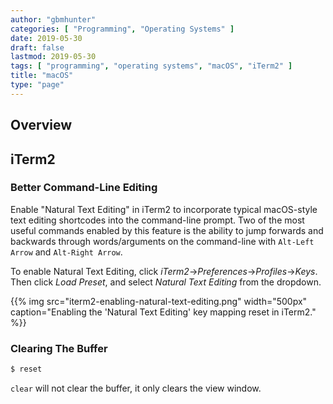 ```yaml
---
author: "gbmhunter"
categories: [ "Programming", "Operating Systems" ]
date: 2019-05-30
draft: false
lastmod: 2019-05-30
tags: [ "programming", "operating systems", "macOS", "iTerm2" ]
title: "macOS"
type: "page"
---
```


## Overview

## iTerm2

### Better Command-Line Editing

Enable "Natural Text Editing" in iTerm2 to incorporate typical macOS-style text editing shortcodes into the command-line prompt. Two of the most useful commands enabled by this feature is the ability to jump forwards and backwards through words/arguments on the command-line with `Alt-Left Arrow` and `Alt-Right Arrow`.

To enable Natural Text Editing, click _iTerm2_->_Preferences_->_Profiles_->_Keys_. Then click _Load Preset_, and select _Natural Text Editing_ from the dropdown.

{{% img src="iterm2-enabling-natural-text-editing.png" width="500px" caption="Enabling the 'Natural Text Editing' key mapping reset in iTerm2." %}}

### Clearing The Buffer

```sh
$ reset
```

`clear` will not clear the buffer, it only clears the view window.